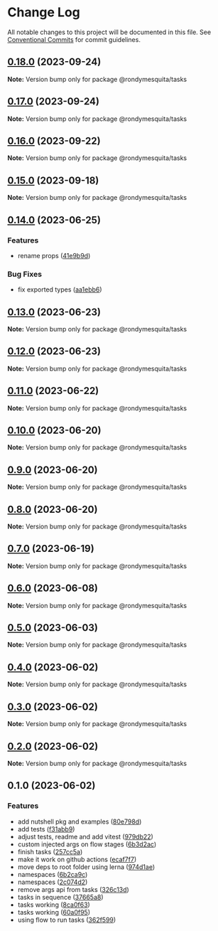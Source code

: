 # Change Log

All notable changes to this project will be documented in this file.
See [Conventional Commits](https://conventionalcommits.org) for commit guidelines.

## [0.18.0](https://github.com/rondymesquita/shell/compare/@rondymesquita/tasks@0.17.0...@rondymesquita/tasks@0.18.0) (2023-09-24)

**Note:** Version bump only for package @rondymesquita/tasks





## [0.17.0](https://github.com/rondymesquita/shell/compare/@rondymesquita/tasks@0.16.0...@rondymesquita/tasks@0.17.0) (2023-09-24)

**Note:** Version bump only for package @rondymesquita/tasks





## [0.16.0](https://github.com/rondymesquita/shell/compare/@rondymesquita/tasks@0.15.0...@rondymesquita/tasks@0.16.0) (2023-09-22)

**Note:** Version bump only for package @rondymesquita/tasks





## [0.15.0](https://github.com/rondymesquita/shell/compare/@rondymesquita/tasks@0.14.0...@rondymesquita/tasks@0.15.0) (2023-09-18)

**Note:** Version bump only for package @rondymesquita/tasks





## [0.14.0](https://github.com/rondymesquita/shell/compare/@rondymesquita/tasks@0.13.0...@rondymesquita/tasks@0.14.0) (2023-06-25)

### Features

- rename props ([41e9b9d](https://github.com/rondymesquita/shell/commit/41e9b9d604aef4b1e292a213b7e2868da8c03b96))

### Bug Fixes

- fix exported types ([aa1ebb6](https://github.com/rondymesquita/shell/commit/aa1ebb616f5dc38eff7f7eb5757c60595cc00f9f))

## [0.13.0](https://github.com/rondymesquita/shell/compare/@rondymesquita/tasks@0.12.0...@rondymesquita/tasks@0.13.0) (2023-06-23)

**Note:** Version bump only for package @rondymesquita/tasks

## [0.12.0](https://github.com/rondymesquita/shell/compare/@rondymesquita/tasks@0.11.0...@rondymesquita/tasks@0.12.0) (2023-06-23)

**Note:** Version bump only for package @rondymesquita/tasks

## [0.11.0](https://github.com/rondymesquita/shell/compare/@rondymesquita/tasks@0.10.0...@rondymesquita/tasks@0.11.0) (2023-06-22)

**Note:** Version bump only for package @rondymesquita/tasks

## [0.10.0](https://github.com/rondymesquita/shell/compare/@rondymesquita/tasks@0.9.0...@rondymesquita/tasks@0.10.0) (2023-06-20)

**Note:** Version bump only for package @rondymesquita/tasks

## [0.9.0](https://github.com/rondymesquita/shell/compare/@rondymesquita/tasks@0.8.0...@rondymesquita/tasks@0.9.0) (2023-06-20)

**Note:** Version bump only for package @rondymesquita/tasks

## [0.8.0](https://github.com/rondymesquita/shell/compare/@rondymesquita/tasks@0.7.0...@rondymesquita/tasks@0.8.0) (2023-06-20)

**Note:** Version bump only for package @rondymesquita/tasks

## [0.7.0](https://github.com/rondymesquita/shell/compare/@rondymesquita/tasks@0.6.0...@rondymesquita/tasks@0.7.0) (2023-06-19)

**Note:** Version bump only for package @rondymesquita/tasks

## [0.6.0](https://github.com/rondymesquita/shell/compare/@rondymesquita/tasks@0.5.0...@rondymesquita/tasks@0.6.0) (2023-06-08)

**Note:** Version bump only for package @rondymesquita/tasks

## [0.5.0](https://github.com/rondymesquita/shell/compare/@rondymesquita/tasks@0.4.0...@rondymesquita/tasks@0.5.0) (2023-06-03)

**Note:** Version bump only for package @rondymesquita/tasks

## [0.4.0](https://github.com/rondymesquita/shell/compare/@rondymesquita/tasks@0.3.0...@rondymesquita/tasks@0.4.0) (2023-06-02)

**Note:** Version bump only for package @rondymesquita/tasks

## [0.3.0](https://github.com/rondymesquita/shell/compare/@rondymesquita/tasks@0.2.0...@rondymesquita/tasks@0.3.0) (2023-06-02)

**Note:** Version bump only for package @rondymesquita/tasks

## [0.2.0](https://github.com/rondymesquita/shell/compare/@rondymesquita/tasks@0.1.0...@rondymesquita/tasks@0.2.0) (2023-06-02)

**Note:** Version bump only for package @rondymesquita/tasks

## 0.1.0 (2023-06-02)

### Features

- add nutshell pkg and examples ([80e798d](https://github.com/rondymesquita/shell/commit/80e798d061c2f9ea53651deb6d073a20d804ad97))
- add tests ([f31abb9](https://github.com/rondymesquita/shell/commit/f31abb98cca981f0e53cdfdfa52852c3118cb715))
- adjust tests, readme and add vitest ([979db22](https://github.com/rondymesquita/shell/commit/979db22c4eb3b8f265c856b1d81702c1dbeaa75d))
- custom injected args on flow stages ([6b3d2ac](https://github.com/rondymesquita/shell/commit/6b3d2ac828e7d154b109d1db21d17110ac78c33e))
- finish tasks ([257cc5a](https://github.com/rondymesquita/shell/commit/257cc5a50d266024a05af0133ab8625cc4c1480e))
- make it work on github actions ([ecaf7f7](https://github.com/rondymesquita/shell/commit/ecaf7f7e709f3a41b6a906c047bc8d4d9275be5f))
- move deps to root folder using lerna ([974d1ae](https://github.com/rondymesquita/shell/commit/974d1ae444afef95827b18ac6eadd061412b0481))
- namespaces ([6b2ca9c](https://github.com/rondymesquita/shell/commit/6b2ca9c41bf583320a2dbc26c58f210336e15d6c))
- namespaces ([2c074d2](https://github.com/rondymesquita/shell/commit/2c074d28c1fafac4d780f315c54498598041a61b))
- remove args api from tasks ([326c13d](https://github.com/rondymesquita/shell/commit/326c13d3109f6aa1301e70a3b6cb840a5a49cc6e))
- tasks in sequence ([37665a8](https://github.com/rondymesquita/shell/commit/37665a847ab601dc90f72cfad91a9ad52be38278))
- tasks working ([8ca0f63](https://github.com/rondymesquita/shell/commit/8ca0f631a8b447fcd4d6388f9e903c182aeae8f3))
- tasks working ([60a0f95](https://github.com/rondymesquita/shell/commit/60a0f95829527b71f6fff3eea5c71d4aa860c59f))
- using flow to run tasks ([362f599](https://github.com/rondymesquita/shell/commit/362f599affd13533da81b3637f59656fe15869d2))
